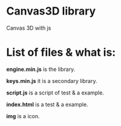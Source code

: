 # Canvas3D library
Canvas 3D with js

# List of files & what is:

**engine.min.js** 
is the library.

**keys.min.js** 
it is a secondary library.

**script.js** 
is a script of test & a example. 

**index.html** 
is a test & a example.

**img** 
is a icon.
